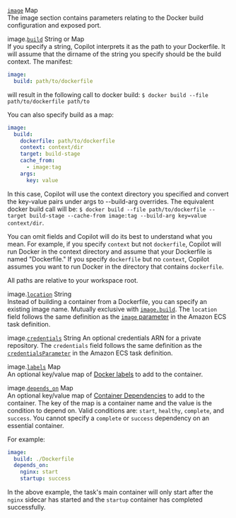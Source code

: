 <div class="separator"></div>

<a id="image" href="#image" class="field">`image`</a> <span class="type">Map</span>  
The image section contains parameters relating to the Docker build configuration and exposed port.

<span class="parent-field">image.</span><a id="image-build" href="#image-build" class="field">`build`</a> <span class="type">String or Map</span>  
If you specify a string, Copilot interprets it as the path to your Dockerfile. It will assume that the dirname of the string you specify should be the build context. The manifest:
```yaml
image:
  build: path/to/dockerfile
```
will result in the following call to docker build: `$ docker build --file path/to/dockerfile path/to`

You can also specify build as a map:
```yaml
image:
  build:
    dockerfile: path/to/dockerfile
    context: context/dir
    target: build-stage
    cache_from:
      - image:tag
    args:
      key: value
```
In this case, Copilot will use the context directory you specified and convert the key-value pairs under args to --build-arg overrides. The equivalent docker build call will be:
`$ docker build --file path/to/dockerfile --target build-stage --cache-from image:tag --build-arg key=value context/dir`.

You can omit fields and Copilot will do its best to understand what you mean. For example, if you specify `context` but not `dockerfile`, Copilot will run Docker in the context directory and assume that your Dockerfile is named "Dockerfile." If you specify `dockerfile` but no `context`, Copilot assumes you want to run Docker in the directory that contains `dockerfile`.

All paths are relative to your workspace root.

<span class="parent-field">image.</span><a id="image-location" href="#image-location" class="field">`location`</a> <span class="type">String</span>  
Instead of building a container from a Dockerfile, you can specify an existing image name. Mutually exclusive with [`image.build`](#image-build).
The `location` field follows the same definition as the [`image` parameter](https://docs.aws.amazon.com/AmazonECS/latest/developerguide/task_definition_parameters.html#container_definition_image) in the Amazon ECS task definition.

<span class="parent-field">image.</span><a id="image-credential" href="#image-credential" class="field">`credentials`</a> <span class="type">String</span>
An optional credentials ARN for a private repository. The `credentials` field follows the same definition as the [`credentialsParameter`](https://docs.aws.amazon.com/AmazonECS/latest/developerguide/private-auth.html) in the Amazon ECS task definition.

<span class="parent-field">image.</span><a id="image-labels" href="#image-labels" class="field">`labels`</a> <span class="type">Map</span>  
An optional key/value map of [Docker labels](https://docs.docker.com/config/labels-custom-metadata/) to add to the container.

<span class="parent-field">image.</span><a id="image-depends-on" href="#image-depends-on" class="field">`depends_on`</a> <span class="type">Map</span>  
An optional key/value map of [Container Dependencies](https://docs.aws.amazon.com/AmazonECS/latest/APIReference/API_ContainerDependency.html) to add to the container. The key of the map is a container name and the value is the condition to depend on. Valid conditions are: `start`, `healthy`, `complete`, and `success`. You cannot specify a `complete` or `success` dependency on an essential container.

For example:
```yaml
image:
  build: ./Dockerfile
  depends_on:
    nginx: start
    startup: success
```
In the above example, the task's main container will only start after the `nginx` sidecar has started and the `startup` container has completed successfully.  
